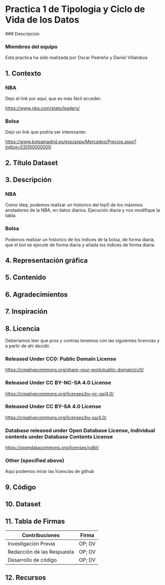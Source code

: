 # Practica 1 de Tipologia y Ciclo de Vida de los Datos

### Descripción 



### Miembros del equipo

Esta practica ha sido realizada por Oscar Pedreño y Daniel Villalobos

## 1. Contexto

### NBA

Dejo el link por aquí, que es más fácil acceder:

https://www.nba.com/stats/leaders/

### Bolsa

Dejo un link que podría ser interesante:

https://www.bolsamadrid.es/esp/aspx/Mercados/Precios.aspx?indice=ESI100000000

## 2. Título Dataset


## 3. Descripción

### NBA
Como idea, podemos realizar un historico del top5 de los máximos anotadores de la NBA, en datos diarios. Ejecución diaria y nos modifique la tabla.

### Bolsa

Podemos realizar un historico de los indices de la bolsa, de forma diaria, que el bot se ejecute de forma diaria y añada los indices de forma diaria.

## 4. Representación gráfica


## 5. Contenido


## 6. Agradecimientos


## 7. Inspiración


## 8. Licencia

Deberíamos leer que pros y contras tenemos con las siguientes licencias y a partir de ahí decidir.

### Released Under CC0: Public Domain License
https://creativecommons.org/share-your-work/public-domain/cc0/

### Released Under CC BY-NC-SA 4.0 License
https://creativecommons.org/licenses/by-nc-sa/4.0/

### Released Under CC BY-SA 4.0 License
https://creativecommons.org/licenses/by-sa/4.0/

### Database released under Open Database License, individual contents under Database Contents License
https://opendatacommons.org/licenses/odbl/

### Other (specified above)
Aqui podemos mirar las licencias de github


## 9. Código


## 10. Dataset 


## 11. Tabla de Firmas

| Contribuciones | Firma |
| --------- | ---------| 
| Investigación Previa| OP; DV |
| Redacción de las Respuesta| OP; DV |
| Desarrollo de código | OP; DV |

## 12. Recursos

